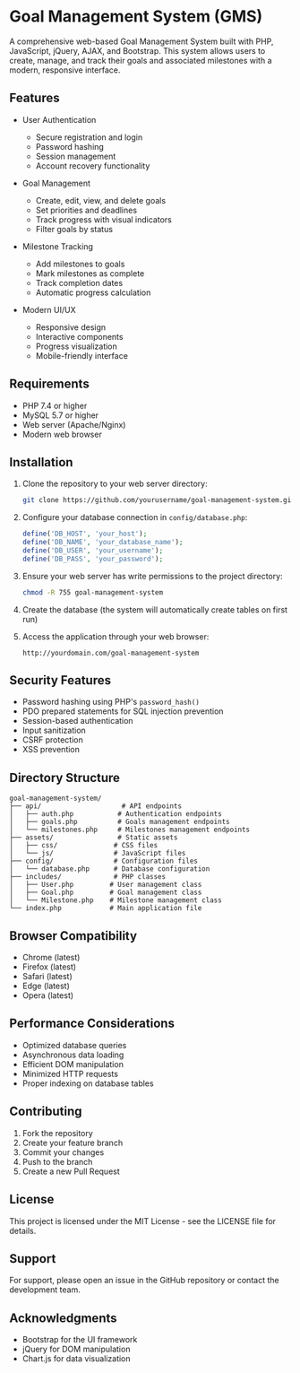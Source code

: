 # Goal Management System (GMS)

A comprehensive web-based Goal Management System built with PHP, JavaScript, jQuery, AJAX, and Bootstrap. This system allows users to create, manage, and track their goals and associated milestones with a modern, responsive interface.

## Features

- User Authentication
  - Secure registration and login
  - Password hashing
  - Session management
  - Account recovery functionality

- Goal Management
  - Create, edit, view, and delete goals
  - Set priorities and deadlines
  - Track progress with visual indicators
  - Filter goals by status

- Milestone Tracking
  - Add milestones to goals
  - Mark milestones as complete
  - Track completion dates
  - Automatic progress calculation

- Modern UI/UX
  - Responsive design
  - Interactive components
  - Progress visualization
  - Mobile-friendly interface

## Requirements

- PHP 7.4 or higher
- MySQL 5.7 or higher
- Web server (Apache/Nginx)
- Modern web browser

## Installation

1. Clone the repository to your web server directory:
   ```bash
   git clone https://github.com/yourusername/goal-management-system.git
   ```

2. Configure your database connection in `config/database.php`:
   ```php
   define('DB_HOST', 'your_host');
   define('DB_NAME', 'your_database_name');
   define('DB_USER', 'your_username');
   define('DB_PASS', 'your_password');
   ```

3. Ensure your web server has write permissions to the project directory:
   ```bash
   chmod -R 755 goal-management-system
   ```

4. Create the database (the system will automatically create tables on first run)

5. Access the application through your web browser:
   ```
   http://yourdomain.com/goal-management-system
   ```

## Security Features

- Password hashing using PHP's `password_hash()`
- PDO prepared statements for SQL injection prevention
- Session-based authentication
- Input sanitization
- CSRF protection
- XSS prevention

## Directory Structure

```
goal-management-system/
├── api/                    # API endpoints
│   ├── auth.php           # Authentication endpoints
│   ├── goals.php          # Goals management endpoints
│   └── milestones.php     # Milestones management endpoints
├── assets/                # Static assets
│   ├── css/              # CSS files
│   └── js/               # JavaScript files
├── config/               # Configuration files
│   └── database.php      # Database configuration
├── includes/             # PHP classes
│   ├── User.php         # User management class
│   ├── Goal.php         # Goal management class
│   └── Milestone.php    # Milestone management class
└── index.php            # Main application file
```

## Browser Compatibility

- Chrome (latest)
- Firefox (latest)
- Safari (latest)
- Edge (latest)
- Opera (latest)

## Performance Considerations

- Optimized database queries
- Asynchronous data loading
- Efficient DOM manipulation
- Minimized HTTP requests
- Proper indexing on database tables

## Contributing

1. Fork the repository
2. Create your feature branch
3. Commit your changes
4. Push to the branch
5. Create a new Pull Request

## License

This project is licensed under the MIT License - see the LICENSE file for details.

## Support

For support, please open an issue in the GitHub repository or contact the development team.

## Acknowledgments

- Bootstrap for the UI framework
- jQuery for DOM manipulation
- Chart.js for data visualization
